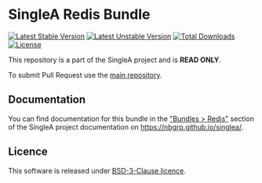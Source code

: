 # SingleA Redis Bundle

[![Latest Stable Version](http://poser.pugx.org/nbgrp/singlea-redis-bundle/v)](https://packagist.org/packages/nbgrp/singlea-redis-bundle)
[![Latest Unstable Version](http://poser.pugx.org/nbgrp/singlea-redis-bundle/v/unstable)](https://packagist.org/packages/nbgrp/singlea-redis-bundle)
[![Total Downloads](http://poser.pugx.org/nbgrp/singlea-redis-bundle/downloads)](https://packagist.org/packages/nbgrp/singlea-redis-bundle)
[![License](http://poser.pugx.org/nbgrp/singlea-redis-bundle/license)](https://packagist.org/packages/nbgrp/singlea-redis-bundle)

This repository is a part of the SingleA project and is **READ ONLY**.

To submit Pull Request use the [main repository](https://github.com/nbgrp/singlea).

## Documentation

You can find documentation for this bundle in
the ["Bundles > Redis"](https://nbgrp.github.io/singlea/bundles/redis/) section of the SingleA
project documentation on https://nbgrp.github.io/singlea/.

## Licence

This software is released under [BSD-3-Clause licence](LICENSE).

